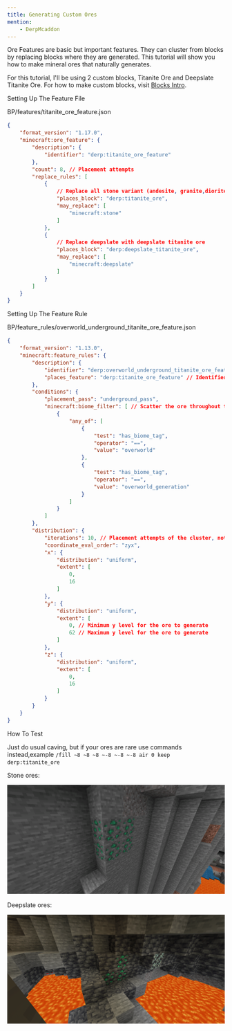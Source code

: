 ```yaml
---
title: Generating Custom Ores
mention:
	- DerpMcaddon
---
```


Ore Features are basic but important features. They can cluster from blocks by replacing blocks where they are generated. This tutorial will show you how to make mineral ores that naturally generates.

For this tutorial, I'll be using 2 custom blocks, Titanite Ore and Deepslate Titanite Ore. For how to make custom blocks, visit [Blocks Intro](https://wiki.bedrock.dev/blocks/blocks-intro.html).

Setting Up The Feature File

<CodeHeader>BP/features/titanite_ore_feature.json</CodeHeader>

```json
{
	"format_version": "1.17.0",
	"minecraft:ore_feature": {
		"description": {
			"identifier": "derp:titanite_ore_feature"
		},
		"count": 8, // Placement attempts
		"replace_rules": [
			{
				// Replace all stone variant (andesite, granite,diorite) with titanite ore
				"places_block": "derp:titanite_ore",
				"may_replace": [
					"minecraft:stone"
				]
			},
			{
				// Replace deepslate with deepslate titanite ore
				"places_block": "derp:deepslate_titanite_ore",
				"may_replace": [
					"minecraft:deepslate"
				]
			}
		]
	}
}
```

Setting Up The Feature Rule

<CodeHeader>BP/feature_rules/overworld_underground_titanite_ore_feature.json</CodeHeader>

```json
{
	"format_version": "1.13.0",
	"minecraft:feature_rules": {
		"description": {
			"identifier": "derp:overworld_underground_titanite_ore_feature",
			"places_feature": "derp:titanite_ore_feature" // Identifier from the feature file
		},
		"conditions": {
			"placement_pass": "underground_pass",
			"minecraft:biome_filter": [ // Scatter the ore throughout the Overworld
				{
					"any_of": [
						{
							"test": "has_biome_tag",
							"operator": "==",
							"value": "overworld"
						},
						{
							"test": "has_biome_tag",
							"operator": "==",
							"value": "overworld_generation"
						}
					]
				}
			]
		},
		"distribution": {
			"iterations": 10, // Placement attempts of the cluster, not the ore blocks
			"coordinate_eval_order": "zyx",
			"x": {
				"distribution": "uniform",
				"extent": [
					0,
					16
				]
			},
			"y": {
				"distribution": "uniform",
				"extent": [
					0, // Minimum y level for the ore to generate
					62 // Maximum y level for the ore to generate
				]
			},
			"z": {
				"distribution": "uniform",
				"extent": [
					0,
					16
				]
			}
		}
	}
}
```

How To Test

Just do usual caving, but if your ores are rare use commands instead,example ```/fill ~8 ~8 ~8 ~-8 ~-8 ~-8 air 0 keep derp:titanite_ore```

Stone ores:

![](/assets/images/world-generation/generating-custom-ores/stone_ore.png)

Deepslate ores:

![](/assets/images/world-generation/generating-custom-ores/deepslate_ore.png)